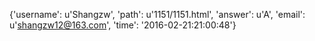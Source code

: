 {'username': u'Shangzw', 'path': u'1151/1151.html', 'answer': u'A', 'email': u'shangzw12@163.com', 'time': '2016-02-21:21:00:48'}